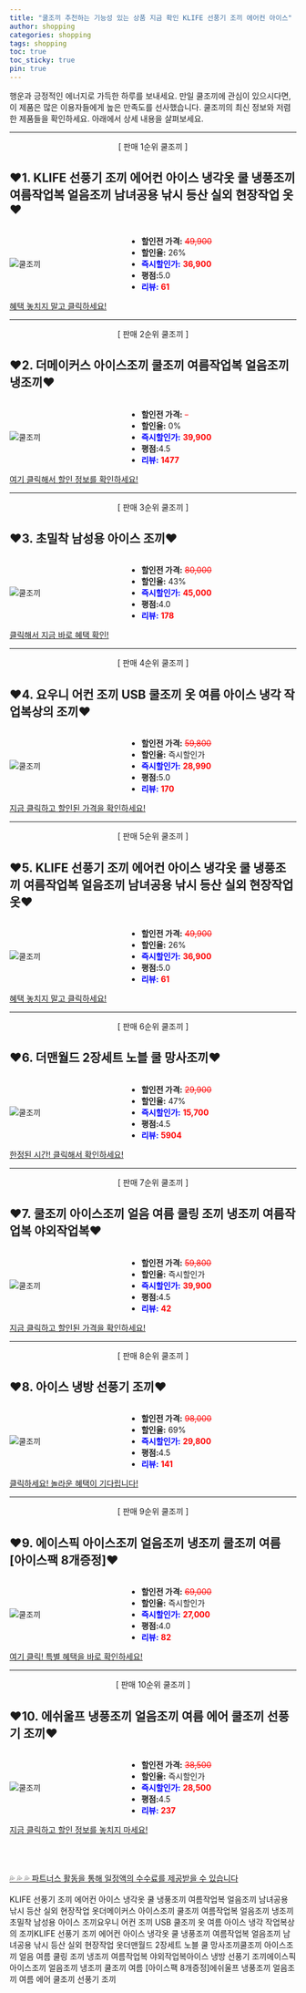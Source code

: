 ```yaml
---
title: "쿨조끼 추천하는 기능성 있는 상품 지금 확인 KLIFE 선풍기 조끼 에어컨 아이스"
author: shopping
categories: shopping
tags: shopping
toc: true
toc_sticky: true
pin: true
---
```

행운과 긍정적인 에너지로 가득한 하루를 보내세요. 만일 쿨조끼에 관심이 있으시다면,  이 제품은 많은 이용자들에게 높은 만족도를 선사했습니다. 쿨조끼의 최신 정보와 저렴한 제품들을 확인하세요. 아래에서 상세 내용을 살펴보세요.

---
<p class="toplist" style="margin: 0 auto; display: block; width: fit-content;">[ 판매 1순위 쿨조끼 ]</p>

<h2><strong>❤️1. KLIFE 선풍기 조끼 에어컨 아이스 냉각옷 쿨 냉풍조끼 여름작업복 얼음조끼 남녀공용 낚시 등산 실외 현장작업 옷❤️</strong></h2>

<div style="display: flex; align-items: center;">
    <div style="flex: 0.4;">
        <img src="https://thumbnail9.coupangcdn.com/thumbnails/remote/230x230ex/image/vendor_inventory/9811/7f7fc60119ec944e9040c75010f10d0057e13b6f470a43b9471ae53e80dc.jpg" alt="쿨조끼" style="max-width: 100%;">
    </div>
    <div style="flex: 0.6; margin-left: 10px;">
        <ul>
            <li><strong>할인전 가격:</strong> <del style="color: red;">49,900</del></li>
            <li><strong>할인율:</strong> 26%</li>
            <li><span style='color:blue'><strong>즉시할인가:</strong></span> <span style='color:red'><strong>36,900</strong></span></li>
            <li><strong>평점:</strong>5.0</li>
            <li><span style='color:blue'><strong>리뷰:</strong></span> <span style='color:red'><strong>61</strong></span></li>
        </ul>
    </div>
</div>
<div class="center">
    <a href="https://selin100587001.github.io?lptag=AF9450613&subid=githubio&pageKey=8213535829&traceid=V0-153&itemId=23584617627&vendorItemId=90610504695" class="myButton">
        혜택 놓치지 말고 클릭하세요!
    </a>
</div>


---
<p class="toplist" style="margin: 0 auto; display: block; width: fit-content;">[ 판매 2순위 쿨조끼 ]</p>

<h2><strong>❤️2. 더메이커스 아이스조끼 쿨조끼 여름작업복 얼음조끼 냉조끼❤️</strong></h2>

<div style="display: flex; align-items: center;">
    <div style="flex: 0.4;">
        <img src="https://thumbnail8.coupangcdn.com/thumbnails/remote/230x230ex/image/vendor_inventory/11c1/9503a2b98057e4743284383318c2435b7dc25ad1346fa24c39548a990eca.jpg" alt="쿨조끼" style="max-width: 100%;">
    </div>
    <div style="flex: 0.6; margin-left: 10px;">
        <ul>
            <li><strong>할인전 가격:</strong> <del style="color: red;">-</del></li>
            <li><strong>할인율:</strong> 0%</li>
            <li><span style='color:blue'><strong>즉시할인가:</strong></span> <span style='color:red'><strong>39,900</strong></span></li>
            <li><strong>평점:</strong>4.5</li>
            <li><span style='color:blue'><strong>리뷰:</strong></span> <span style='color:red'><strong>1477</strong></span></li>
        </ul>
    </div>
</div>
<div class="center">
    <a href="https://selin100587001.github.io?lptag=AF9450613&subid=githubio&pageKey=6511441520&traceid=V0-153&itemId=14384160349&vendorItemId=4924951770" class="myButton">
        여기 클릭해서 할인 정보를 확인하세요!
    </a>
</div>


---
<p class="toplist" style="margin: 0 auto; display: block; width: fit-content;">[ 판매 3순위 쿨조끼 ]</p>

<h2><strong>❤️3. 초밀착 남성용 아이스 조끼❤️</strong></h2>

<div style="display: flex; align-items: center;">
    <div style="flex: 0.4;">
        <img src="https://thumbnail10.coupangcdn.com/thumbnails/remote/230x230ex/image/vendor_inventory/9f3a/85933a74e5cffc98d3742f265818cf1cdc0c80e4132a435efe8633e4eed8.jpg" alt="쿨조끼" style="max-width: 100%;">
    </div>
    <div style="flex: 0.6; margin-left: 10px;">
        <ul>
            <li><strong>할인전 가격:</strong> <del style="color: red;">80,000</del></li>
            <li><strong>할인율:</strong> 43%</li>
            <li><span style='color:blue'><strong>즉시할인가:</strong></span> <span style='color:red'><strong>45,000</strong></span></li>
            <li><strong>평점:</strong>4.0</li>
            <li><span style='color:blue'><strong>리뷰:</strong></span> <span style='color:red'><strong>178</strong></span></li>
        </ul>
    </div>
</div>
<div class="center">
    <a href="https://selin100587001.github.io?lptag=AF9450613&subid=githubio&pageKey=7382005177&traceid=V0-153&itemId=19066468150&vendorItemId=89749591056" class="myButton">
        클릭해서 지금 바로 혜택 확인!
    </a>
</div>


---
<p class="toplist" style="margin: 0 auto; display: block; width: fit-content;">[ 판매 4순위 쿨조끼 ]</p>

<h2><strong>❤️4. 요우니 어컨 조끼 USB 쿨조끼 옷 여름 아이스 냉각 작업복상의 조끼❤️</strong></h2>

<div style="display: flex; align-items: center;">
    <div style="flex: 0.4;">
        <img src="https://thumbnail8.coupangcdn.com/thumbnails/remote/230x230ex/image/vendor_inventory/82c3/056d1e3245c44f977a763137175d34214a8dd22e49648fab97d0c06c989d.jpg" alt="쿨조끼" style="max-width: 100%;">
    </div>
    <div style="flex: 0.6; margin-left: 10px;">
        <ul>
            <li><strong>할인전 가격:</strong> <del style="color: red;">59,800</del></li>
            <li><strong>할인율:</strong> 즉시할인가</li>
            <li><span style='color:blue'><strong>즉시할인가:</strong></span> <span style='color:red'><strong>28,990</strong></span></li>
            <li><strong>평점:</strong>5.0</li>
            <li><span style='color:blue'><strong>리뷰:</strong></span> <span style='color:red'><strong>170</strong></span></li>
        </ul>
    </div>
</div>
<div class="center">
    <a href="https://selin100587001.github.io?lptag=AF9450613&subid=githubio&pageKey=8059142562&traceid=V0-153&itemId=22633080025&vendorItemId=89833561358" class="myButton">
        지금 클릭하고 할인된 가격을 확인하세요!
    </a>
</div>


---
<p class="toplist" style="margin: 0 auto; display: block; width: fit-content;">[ 판매 5순위 쿨조끼 ]</p>

<h2><strong>❤️5. KLIFE 선풍기 조끼 에어컨 아이스 냉각옷 쿨 냉풍조끼 여름작업복 얼음조끼 남녀공용 낚시 등산 실외 현장작업 옷❤️</strong></h2>

<div style="display: flex; align-items: center;">
    <div style="flex: 0.4;">
        <img src="https://thumbnail10.coupangcdn.com/thumbnails/remote/230x230ex/image/vendor_inventory/38f4/9fb4d31a294ddb55d76dc8bfc21d23276bdca90742910e842e224edb2a08.jpg" alt="쿨조끼" style="max-width: 100%;">
    </div>
    <div style="flex: 0.6; margin-left: 10px;">
        <ul>
            <li><strong>할인전 가격:</strong> <del style="color: red;">49,900</del></li>
            <li><strong>할인율:</strong> 26%</li>
            <li><span style='color:blue'><strong>즉시할인가:</strong></span> <span style='color:red'><strong>36,900</strong></span></li>
            <li><strong>평점:</strong>5.0</li>
            <li><span style='color:blue'><strong>리뷰:</strong></span> <span style='color:red'><strong>61</strong></span></li>
        </ul>
    </div>
</div>
<div class="center">
    <a href="https://selin100587001.github.io?lptag=AF9450613&subid=githubio&pageKey=8213535829&traceid=V0-153&itemId=23584617628&vendorItemId=90610504706" class="myButton">
        혜택 놓치지 말고 클릭하세요!
    </a>
</div>


---
<p class="toplist" style="margin: 0 auto; display: block; width: fit-content;">[ 판매 6순위 쿨조끼 ]</p>

<h2><strong>❤️6. 더맨월드 2장세트 노블 쿨 망사조끼❤️</strong></h2>

<div style="display: flex; align-items: center;">
    <div style="flex: 0.4;">
        <img src="https://thumbnail6.coupangcdn.com/thumbnails/remote/230x230ex/image/vendor_inventory/73ac/b917bb81a071dbd303d16e323a50b4af9f54bc2fad28511359a078a64532.jpg" alt="쿨조끼" style="max-width: 100%;">
    </div>
    <div style="flex: 0.6; margin-left: 10px;">
        <ul>
            <li><strong>할인전 가격:</strong> <del style="color: red;">29,900</del></li>
            <li><strong>할인율:</strong> 47%</li>
            <li><span style='color:blue'><strong>즉시할인가:</strong></span> <span style='color:red'><strong>15,700</strong></span></li>
            <li><strong>평점:</strong>4.5</li>
            <li><span style='color:blue'><strong>리뷰:</strong></span> <span style='color:red'><strong>5904</strong></span></li>
        </ul>
    </div>
</div>
<div class="center">
    <a href="https://selin100587001.github.io?lptag=AF9450613&subid=githubio&pageKey=200339830&traceid=V0-153&itemId=581724300&vendorItemId=4524237386" class="myButton">
        한정된 시간! 클릭해서 확인하세요!
    </a>
</div>


---
<p class="toplist" style="margin: 0 auto; display: block; width: fit-content;">[ 판매 7순위 쿨조끼 ]</p>

<h2><strong>❤️7. 쿨조끼 아이스조끼 얼음 여름 쿨링 조끼 냉조끼 여름작업복 야외작업복❤️</strong></h2>

<div style="display: flex; align-items: center;">
    <div style="flex: 0.4;">
        <img src="https://thumbnail10.coupangcdn.com/thumbnails/remote/230x230ex/image/vendor_inventory/2d2f/3143ede06769846c931ad664ec7613155c38623c727727086297f9c125a4.jpg" alt="쿨조끼" style="max-width: 100%;">
    </div>
    <div style="flex: 0.6; margin-left: 10px;">
        <ul>
            <li><strong>할인전 가격:</strong> <del style="color: red;">59,800</del></li>
            <li><strong>할인율:</strong> 즉시할인가</li>
            <li><span style='color:blue'><strong>즉시할인가:</strong></span> <span style='color:red'><strong>39,900</strong></span></li>
            <li><strong>평점:</strong>4.5</li>
            <li><span style='color:blue'><strong>리뷰:</strong></span> <span style='color:red'><strong>42</strong></span></li>
        </ul>
    </div>
</div>
<div class="center">
    <a href="https://selin100587001.github.io?lptag=AF9450613&subid=githubio&pageKey=8040101700&traceid=V0-153&itemId=22507918023&vendorItemId=89550022441" class="myButton">
        지금 클릭하고 할인된 가격을 확인하세요!
    </a>
</div>


---
<p class="toplist" style="margin: 0 auto; display: block; width: fit-content;">[ 판매 8순위 쿨조끼 ]</p>

<h2><strong>❤️8. 아이스 냉방 선풍기 조끼❤️</strong></h2>

<div style="display: flex; align-items: center;">
    <div style="flex: 0.4;">
        <img src="https://thumbnail7.coupangcdn.com/thumbnails/remote/230x230ex/image/vendor_inventory/c347/3b95b0b2287a22bf4feb9c4bd2be036b40403c33f4af6e0633028e3b2f18.jpg" alt="쿨조끼" style="max-width: 100%;">
    </div>
    <div style="flex: 0.6; margin-left: 10px;">
        <ul>
            <li><strong>할인전 가격:</strong> <del style="color: red;">98,000</del></li>
            <li><strong>할인율:</strong> 69%</li>
            <li><span style='color:blue'><strong>즉시할인가:</strong></span> <span style='color:red'><strong>29,800</strong></span></li>
            <li><strong>평점:</strong>4.5</li>
            <li><span style='color:blue'><strong>리뷰:</strong></span> <span style='color:red'><strong>141</strong></span></li>
        </ul>
    </div>
</div>
<div class="center">
    <a href="https://selin100587001.github.io?lptag=AF9450613&subid=githubio&pageKey=7941778634&traceid=V0-153&itemId=21876478046&vendorItemId=88924597218" class="myButton">
        클릭하세요! 놀라운 혜택이 기다립니다!
    </a>
</div>


---
<p class="toplist" style="margin: 0 auto; display: block; width: fit-content;">[ 판매 9순위 쿨조끼 ]</p>

<h2><strong>❤️9. 에이스픽 아이스조끼 얼음조끼 냉조끼 쿨조끼 여름 [아이스팩 8개증정]❤️</strong></h2>

<div style="display: flex; align-items: center;">
    <div style="flex: 0.4;">
        <img src="https://thumbnail6.coupangcdn.com/thumbnails/remote/230x230ex/image/vendor_inventory/c1b1/09fd1a8e7afee7ca5d613b503d0a97cb0bc0f76e5b4fecbbf9c4d1b74544.jpg" alt="쿨조끼" style="max-width: 100%;">
    </div>
    <div style="flex: 0.6; margin-left: 10px;">
        <ul>
            <li><strong>할인전 가격:</strong> <del style="color: red;">69,000</del></li>
            <li><strong>할인율:</strong> 즉시할인가</li>
            <li><span style='color:blue'><strong>즉시할인가:</strong></span> <span style='color:red'><strong>27,000</strong></span></li>
            <li><strong>평점:</strong>4.0</li>
            <li><span style='color:blue'><strong>리뷰:</strong></span> <span style='color:red'><strong>82</strong></span></li>
        </ul>
    </div>
</div>
<div class="center">
    <a href="https://selin100587001.github.io?lptag=AF9450613&subid=githubio&pageKey=7240373304&traceid=V0-153&itemId=18395077595&vendorItemId=85994108128" class="myButton">
        여기 클릭! 특별 혜택을 바로 확인하세요!
    </a>
</div>


---
<p class="toplist" style="margin: 0 auto; display: block; width: fit-content;">[ 판매 10순위 쿨조끼 ]</p>

<h2><strong>❤️10. 에쉬울프 냉풍조끼 얼음조끼 여름 에어 쿨조끼 선풍기 조끼❤️</strong></h2>

<div style="display: flex; align-items: center;">
    <div style="flex: 0.4;">
        <img src="https://thumbnail7.coupangcdn.com/thumbnails/remote/230x230ex/image/vendor_inventory/c967/cf268a16e1852316f55eb1288b8e87c65bfefd079b8727c66c6c34797c05.jpg" alt="쿨조끼" style="max-width: 100%;">
    </div>
    <div style="flex: 0.6; margin-left: 10px;">
        <ul>
            <li><strong>할인전 가격:</strong> <del style="color: red;">38,500</del></li>
            <li><strong>할인율:</strong> 즉시할인가</li>
            <li><span style='color:blue'><strong>즉시할인가:</strong></span> <span style='color:red'><strong>28,500</strong></span></li>
            <li><strong>평점:</strong>4.5</li>
            <li><span style='color:blue'><strong>리뷰:</strong></span> <span style='color:red'><strong>237</strong></span></li>
        </ul>
    </div>
</div>
<div class="center">
    <a href="https://selin100587001.github.io?lptag=AF9450613&subid=githubio&pageKey=6947081098&traceid=V0-153&itemId=16865844157&vendorItemId=90200738720" class="myButton">
        지금 클릭하고 할인 정보를 놓치지 마세요!
    </a>
</div>

<br><br><br>[💦 💦 💦 파트너스 활동을 통해 일정액의 수수료를 제공받을 수 있습니다](https://link.coupang.com/a/bcpT2c)<br><br>KLIFE 선풍기 조끼 에어컨 아이스 냉각옷 쿨 냉풍조끼 여름작업복 얼음조끼 남녀공용 낚시 등산 실외 현장작업 옷더메이커스 아이스조끼 쿨조끼 여름작업복 얼음조끼 냉조끼초밀착 남성용 아이스 조끼요우니 어컨 조끼 USB 쿨조끼 옷 여름 아이스 냉각 작업복상의 조끼KLIFE 선풍기 조끼 에어컨 아이스 냉각옷 쿨 냉풍조끼 여름작업복 얼음조끼 남녀공용 낚시 등산 실외 현장작업 옷더맨월드 2장세트 노블 쿨 망사조끼쿨조끼 아이스조끼 얼음 여름 쿨링 조끼 냉조끼 여름작업복 야외작업복아이스 냉방 선풍기 조끼에이스픽 아이스조끼 얼음조끼 냉조끼 쿨조끼 여름 [아이스팩 8개증정]에쉬울프 냉풍조끼 얼음조끼 여름 에어 쿨조끼 선풍기 조끼
